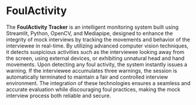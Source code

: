 # FoulActivity
The **FoulActivity Tracker** is an intelligent monitoring system built using Streamlit, Python, OpenCV, and Mediapipe, designed to enhance the integrity of mock interviews by tracking the movements and behavior of the interviewee in real-time.
By utilizing advanced computer vision techniques, it detects suspicious activities such as the interviewee looking away from the screen, using external devices, or exhibiting unnatural head and hand movements.
Upon detecting any foul activity, the system instantly issues a warning.
If the interviewee accumulates three warnings, the session is automatically terminated to maintain a fair and controlled interview environment.
The integration of these technologies ensures a seamless and accurate evaluation while discouraging foul practices, making the mock interview process both reliable and secure.

